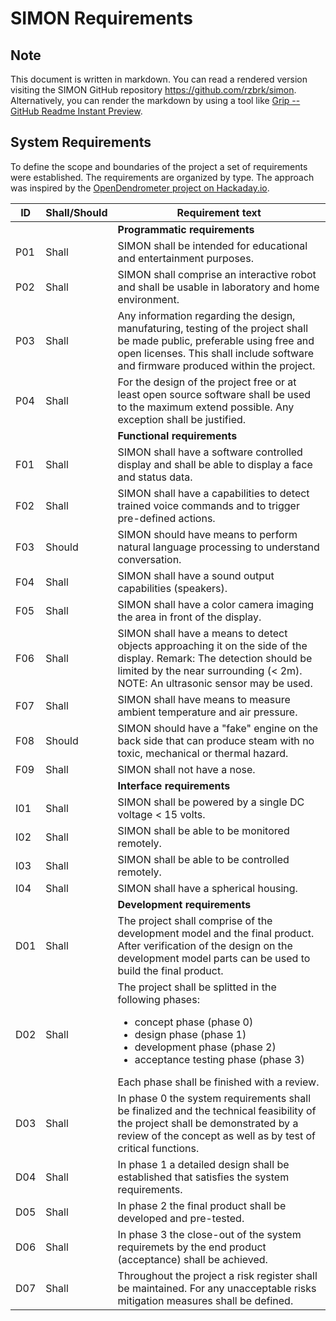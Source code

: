 # SIMON Requirements

## Note
This document is written in markdown. You can read a rendered version visiting
the SIMON GitHub repository <https://github.com/rzbrk/simon>. Alternatively,
you can render the markdown by using a tool like [Grip -- GitHub Readme Instant Preview](https://github.com/joeyespo/grip).

## System Requirements
To define the scope and boundaries of the project a set of requirements were
established. The requirements are organized by type. The approach was inspired
by the [OpenDendrometer project on Hackaday.io](https://hackaday.io/project/185224-opendendrometer/log/206183-preliminary-requirements).

| ID | Shall/Should | Requirement text |
|----|--------------|------------------|
||| **Programmatic requirements** |
| P01 | Shall | SIMON shall be intended for educational and entertainment purposes. |
| P02 | Shall | SIMON shall comprise an interactive robot and shall be usable in laboratory and home environment. |
| P03 | Shall | Any information regarding the design, manufaturing, testing of the project shall be made public, preferable using free and open licenses. This shall include software and firmware produced within the project. |
| P04 | Shall | For the design of the project free or at least open source software shall be used to the maximum extend possible. Any exception shall be justified.|
||| **Functional requirements** |
| F01 | Shall | SIMON shall have a software controlled display and shall be able to display a face and status data. |
| F02 | Shall | SIMON shall have a capabilities to detect trained voice commands and to trigger pre-defined actions. |
| F03 | Should | SIMON should have means to perform natural language processing to understand conversation. |
| F04 | Shall | SIMON shall have a sound output capabilities (speakers). |
| F05 | Shall | SIMON shall have a color camera imaging the area in front of the display. |
| F06 | Shall | SIMON shall have a means to detect objects approaching it on the side of the display. Remark: The detection should be limited by the near surrounding (< 2m).<br>NOTE: An ultrasonic sensor may be used. |
| F07 | Shall | SIMON shall have means to measure ambient temperature and air pressure. |
| F08 | Should | SIMON should have a "fake" engine on the back side that can produce steam with no toxic, mechanical or thermal hazard. |
| F09 | Shall | SIMON shall not have a nose. |
||| **Interface requirements** |
| I01 | Shall | SIMON shall be powered by a single DC voltage < 15 volts. |
| I02 | Shall | SIMON shall be able to be monitored remotely. |
| I03 | Shall | SIMON shall be able to be controlled remotely. |
| I04 | Shall | SIMON shall have a spherical housing. |
||| **Development requirements** |
| D01 | Shall | The project shall comprise of the development model and the final product. After verification of the design on the development model parts can be used to build the final product. |
| D02 | Shall | The project shall be splitted in the following phases: <ul><li>concept phase (phase 0)</li><li>design phase (phase 1)</li><li>development phase (phase 2)</li><li>acceptance testing phase (phase 3)</li></ul> Each phase shall be finished with a review. |
| D03 | Shall | In phase 0 the system requirements shall be finalized and the technical feasibility of the project shall be demonstrated by a review of the concept as well as by test of critical functions. |
| D04 | Shall | In phase 1 a detailed design shall be established that satisfies the system requirements. |
| D05 | Shall | In phase 2 the final product shall be developed and pre-tested. |
| D06 | Shall | In phase 3 the close-out of the system requiremets by the end product (acceptance) shall be achieved. |
| D07 | Shall | Throughout the project a risk register shall be maintained. For any unacceptable risks mitigation measures shall be defined. |
